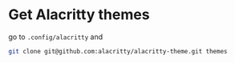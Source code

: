 # Get Alacritty themes

go to `.config/alacritty` and

```sh
git clone git@github.com:alacritty/alacritty-theme.git themes
```
